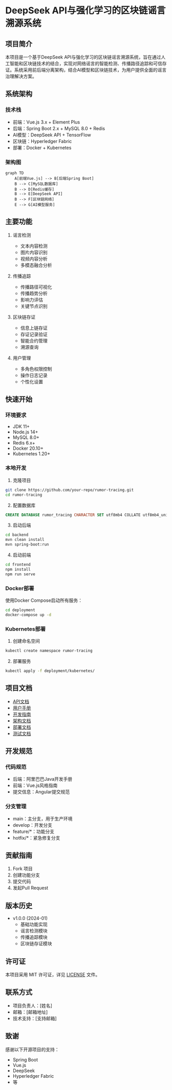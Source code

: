# DeepSeek API与强化学习的区块链谣言溯源系统

## 项目简介

本项目是一个基于DeepSeek API与强化学习的区块链谣言溯源系统，旨在通过人工智能和区块链技术的结合，实现对网络谣言的智能检测、传播路径追踪和可信存证。系统采用前后端分离架构，结合AI模型和区块链技术，为用户提供全面的谣言治理解决方案。

## 系统架构

### 技术栈
- 前端：Vue.js 3.x + Element Plus
- 后端：Spring Boot 2.x + MySQL 8.0 + Redis
- AI模型：DeepSeek API + TensorFlow
- 区块链：Hyperledger Fabric
- 部署：Docker + Kubernetes

### 架构图
```mermaid
graph TD
    A[前端Vue.js] --> B[后端Spring Boot]
    B --> C[MySQL数据库]
    B --> D[Redis缓存]
    B --> E[DeepSeek API]
    B --> F[区块链网络]
    E --> G[AI模型服务]
```

## 主要功能

1. 谣言检测
   - 文本内容检测
   - 图片内容识别
   - 视频内容分析
   - 多模态融合分析

2. 传播追踪
   - 传播路径可视化
   - 传播趋势分析
   - 影响力评估
   - 关键节点识别

3. 区块链存证
   - 信息上链存证
   - 存证记录验证
   - 智能合约管理
   - 溯源查询

4. 用户管理
   - 多角色权限控制
   - 操作日志记录
   - 个性化设置

## 快速开始

### 环境要求

- JDK 11+
- Node.js 14+
- MySQL 8.0+
- Redis 6.x+
- Docker 20.10+
- Kubernetes 1.20+

### 本地开发

1. 克隆项目
```bash
git clone https://github.com/your-repo/rumor-tracing.git
cd rumor-tracing
```

2. 配置数据库
```sql
CREATE DATABASE rumor_tracing CHARACTER SET utf8mb4 COLLATE utf8mb4_unicode_ci;
```

3. 启动后端
```bash
cd backend
mvn clean install
mvn spring-boot:run
```

4. 启动前端
```bash
cd frontend
npm install
npm run serve
```

### Docker部署

使用Docker Compose启动所有服务：

```bash
cd deployment
docker-compose up -d
```

### Kubernetes部署

1. 创建命名空间
```bash
kubectl create namespace rumor-tracing
```

2. 部署服务
```bash
kubectl apply -f deployment/kubernetes/
```

## 项目文档

- [API文档](docs/api.md)
- [用户手册](docs/user.md)
- [开发指南](docs/development.md)
- [架构文档](docs/architecture.md)
- [部署文档](docs/deployment.md)
- [测试文档](docs/testing.md)

## 开发规范

### 代码规范
- 后端：阿里巴巴Java开发手册
- 前端：Vue.js风格指南
- 提交信息：Angular提交规范

### 分支管理
- main：主分支，用于生产环境
- develop：开发分支
- feature/*：功能分支
- hotfix/*：紧急修复分支

## 贡献指南

1. Fork 项目
2. 创建功能分支
3. 提交代码
4. 发起Pull Request

## 版本历史

- v1.0.0 (2024-01)
  - 基础功能实现
  - 谣言检测模块
  - 传播追踪模块
  - 区块链存证模块

## 许可证

本项目采用 MIT 许可证，详见 [LICENSE](LICENSE) 文件。

## 联系方式

- 项目负责人：[姓名]
- 邮箱：[邮箱地址]
- 技术支持：[支持邮箱]

## 致谢

感谢以下开源项目的支持：
- Spring Boot
- Vue.js
- DeepSeek
- Hyperledger Fabric
- 等
